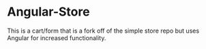 # Angular-Store
This is a cart/form that is a fork off of the simple store repo but uses Angular for increased functionality.
